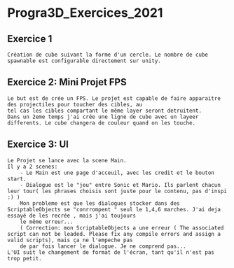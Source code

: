 # Progra3D_Exercices_2021

## Exercice 1
	Création de cube suivant la forme d'un cercle. Le nombre de cube spawnable est configurable directement sur unity.

## Exercice 2: Mini Projet FPS
	Le but est de crée un FPS. Le projet est capable de faire apparaitre des projectiles pour toucher des cibles, au 
	tel cas les cibles compartant le même layer seront detruitent.
	Dans un 2eme temps j'ai crée une ligne de cube avec un layeer differents. Le cube changera de couleur quand on les touche.

## Exercice 3: UI
	Le Projet se lance avec la scene Main.
	Il y a 2 scenes:
		- Le Main est une page d'acceuil, avec les credit et le bouton start.
		- Dialogue est le "jeu" entre Sonic et Mario. Ils parlent chacun leur tour( les phrases choisis sont juste pour le contenu, pas d'inspi :) )
		Mon probleme est que les dialogues stocker dans des ScriptableObjects se "conrrompent " seul le 1,4,6 marches. J'ai deja essayé de les recrée , mais j'ai toujours 
		le même erreur...
		( Correction: mon ScriptableObjects a une erreur ( The associated script can not be leaded. Please fix any compile errors and assign a valid scripts), mais ça ne l'empeche pas
		de par fois lancer le dialogue. Je ne comprend pas... 
	L'UI suit le changement de format de l'écran, tant qu'il n'est pas trop petit.